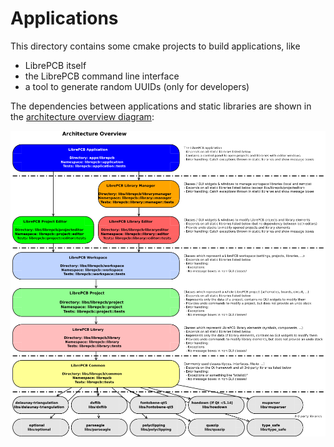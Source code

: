 # Applications

This directory contains some cmake projects to build applications, like

- LibrePCB itself
- the LibrePCB command line interface
- a tool to generate random UUIDs (only for developers)

The dependencies between applications and static libraries are shown in the
[architecture overview diagram](../dev/diagrams/svg/architecture_overview.svg):

![Architecture Overview Diagram](../dev/doxygen/images/architecture_overview.png)
